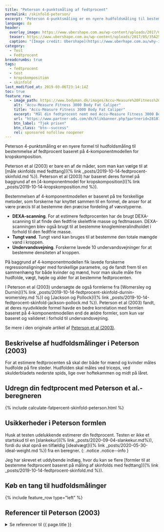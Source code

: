```yaml
---
title: "Peterson 4-punktsmåling af fedtprocent"
permalink: /skinfold-peterson/
excerpt: "Peterson 4-punktsmåling er en nyere hudfoldsmåling til bestemmelse af fedtprocent baseret på 4-komponentmodellen for kropskomposition."
language: da
header:
  overlay_image: https://www.ubershape.com.au/wp-content/uploads/2017/05/35A2528-1024x683.jpg
  teaser: https://www.ubershape.com.au/wp-content/uploads/2017/05/35A2528-1024x683.jpg
  caption: "[Image credit: Ubershape](https://www.uberhape.com.au/why-i-use-metabolic-analytics-with-my-clients/)"
category:
  - Test
  - Fedtprocent
breadcrumbs: true
tags:
  - fedtprocent
  - test
  - kropskomposition
  - skinfold
last_modified_at: 2019-03-06T23:14:14Z
toc: true
feature_row:
  - image_path: https://www.bodyman.dk/images/Accu-Measure%20Fitness%203000%20Body%20Fat%20Caliper1-p.jpg
    alt: "Accu-Measure Fitness 3000 Body Fat Caliper"
    title: "Accu-Measure Fitness 3000 Body Fat Caliper"
    excerpt: "Mål din fedtprocent nemt med Accu-Measure Fitness 3000 Body Fat Caliper. Fedttangen bliver brugt af mange amerikanske personlige trænere på grund af dens præcise målinger. Du kan både bruge den hjemme eller have den med på farten."
    url: "https://www.partner-ads.com/dk/klikbanner.php?partnerid=28187&bannerid=20604&htmlurl=https://www.bodyman.dk/shop/accu-measure-fitness-54935p.html"
    btn_label: "Tjek prisen"
    btn_class: "btn--success"
    rel: sponsored nofollow noopener
---
```


Peterson 4-punktsmåling er en nyere formel til hudfoldsmåling til bestemmelse af fedtprocent baseret på 4-komponentmodellen for kropskomposition.

Peterson et al (2003) er bare en af de måder, som man kan vælge til at [måle skinfolds med fedttang]({% link _posts/2019-10-14-fedtprocent-skinfold.md %}). Peterson et al (2003) har baseret deres formel på baggrund af en [4-komponentmodel for kropskomposition]({% link _posts/2019-10-14-kropskomposition.md %}).

Bestemmelsen af 4-komponentmodellen er baseret på tre forskellige metoder, som forskerne har knyttet sammen til en formel, de anser for at være præcis til at bestemme den præcise fordeling af vævstyperne.

- **DEXA-scanning**. For at estimere fedtprocenten har de brugt DEXA-scanning til at finde den fedtfrie skeletfrie masse og fedtmassen. DEXA-scanningen blev også brugt til at bestemme knoglemineralindholdet i forhold til den fedtfrie masse.
- **Tungt vand**. Tungt vand kan bruges til at bestemme den totale mængde vand i kroppen.
- **Undervandsvejning**. Forskerne lavede 10 undervandsvejninger for at bestemme densiteten af kroppen.

På baggrund af 4-komponentmodellen fik lavede forskerne regressionsligninger med forskellige parametre, og de fandt frem til en sammenhæng for både kvinder og mænd, hvor man skulle måle fire hudfolde, vægt, højde og alder for at bestemme fedtprocenten.

I Peterson et al (2003) undersøgte de også formlerne fra [Womersley og Durnin]({% link _posts/2019-10-14-fedtprocent-skinfold-durnin-womersley.md %}) og [Jackson og Pollock]({% link _posts/2019-10-14-fedtprocent-skinfold-jackson-pollock.md %}). Peterson et al (2003) fandt, at deres nyudviklede formel havde en bedre korrelation med formlen baseret på 4-komponentmodellen end de ældre formler, som kun var baseret og valideret i forhold til undervandsvejning.

Se mere i den originale artikel af [Peterson et al (2003)](https://academic.oup.com/ajcn/article/77/5/1186/4689818).

## Beskrivelse af hudfoldsmålinger i Peterson (2003)

For at estimere fedtprocenten så skal der både for mænd og kvinder måles hudfolde på fire steder. Hudfolden skal måles ved triceps, ved skulderbladets nederste spids, lige over hoftekammen og midt på låret.

## Udregn din fedtprocent med Peterson et al.-beregneren

{% include calculate-fatpercent-skinfold-peterson.html %}

## Usikkerheder i Peterson formlen

Husk at testen udelukkende estimerer din fedtprocent. Testen er ikke et startskud til en [slankekur]({% link _posts/2020-09-04-slankekur.md%}), fordi du skal opnå en tilfældig [idealvægt]({% link _posts/2020-05-30-ideal-weight.md %}) fra en beregner.
{: .notice .notice--info }

Jeg har skrevet et uddybende indlæg, hvor du kan se flere [formler til at bestemme fedtprocent baseret på måling af skinfolds med fedttang]({% link _posts/2019-10-14-fedtprocent-skinfold.md %}).

## Køb en tang til hudfoldsmålinger

{% include feature_row type="left" %}

## Referencer til Peterson (2003)

<details markdown="1">
  <summary>Se referencer til {{ page.title }}</summary>

- Peterson, Matthew J., Stefan A. Czerwinski, og Roger M. Siervogel. 2003. “Development and Validation of Skinfold-Thickness Prediction Equations with a 4-Compartment Model”. The American Journal of Clinical Nutrition 77 (5): 1186–91. <https://doi.org/10.1093/ajcn/77.5.1186>.
</details>
